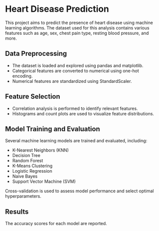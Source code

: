 # Heart Disease Prediction

This project aims to predict the presence of heart disease using machine learning algorithms. The dataset used for this analysis contains various features such as age, sex, chest pain type, resting blood pressure, and more.

## Data Preprocessing

- The dataset is loaded and explored using pandas and matplotlib.
- Categorical features are converted to numerical using one-hot encoding.
- Numerical features are standardized using StandardScaler.

## Feature Selection

- Correlation analysis is performed to identify relevant features.
- Histograms and count plots are used to visualize feature distributions.

## Model Training and Evaluation

Several machine learning models are trained and evaluated, including:

- K-Nearest Neighbors (KNN)
- Decision Tree
- Random Forest
- K-Means Clustering
- Logistic Regression
- Naive Bayes
- Support Vector Machine (SVM)

Cross-validation is used to assess model performance and select optimal hyperparameters.

## Results

The accuracy scores for each model are reported.
